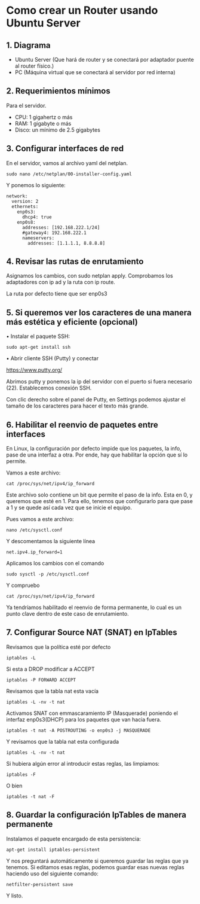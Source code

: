 # Como crear un Router usando Ubuntu Server

## 1. Diagrama

* Ubuntu Server (Que hará de router y se conectará por adaptador puente al router físico.)
* PC (Máquina virtual que se conectará al servidor por red interna)

## 2. Requerimientos mínimos

Para el servidor.

- CPU:   1 gigahertz o más
- RAM:   1 gigabyte o más
- Disco: un mínimo de 2.5 gigabytes

## 3. Configurar interfaces de red

En el servidor, vamos al archivo yaml del netplan.

``` 
sudo nano /etc/netplan/00-installer-config.yaml
``` 

Y ponemos lo siguiente:

``` 
network:
  version: 2
  ethernets:
    enp0s3:
      dhcp4: true
    enp0s8:
      addresses: [192.168.222.1/24]
      #gateway4: 192.168.222.1 
      nameservers:
        addresses: [1.1.1.1, 8.8.8.8]
```


## 4. Revisar las rutas de enrutamiento

Asignamos los cambios, con sudo netplan apply. Comprobamos los adaptadores con ip ad y la ruta con ip route.

La ruta por defecto tiene que ser enp0s3


## 5. Si queremos ver los caracteres de una manera más estética y eficiente (opcional)


• Instalar el paquete SSH:

``` 
sudo apt-get install ssh
``` 

•  Abrir cliente SSH (Putty) y conectar 

 https://www.putty.org/ 

 Abrimos putty y ponemos la ip del servidor con el puerto si fuera necesario (22). Establecemos conexión SSH.

 Con clic derecho sobre el panel de Putty, en Settings podemos ajustar el tamaño de los caracteres para hacer el texto más grande.


 ## 6. Habilitar el reenvio de paquetes entre interfaces

En Linux, la configuración por defecto impide que los paquetes, la info, pase de una interfaz a otra. Por ende, hay que habilitar la opción que sí lo permite. 

Vamos a este archivo:

```
cat /proc/sys/net/ipv4/ip_forward
```

Este archivo solo contiene un bit que permite el paso de la info. Esta en 0, y queremos que esté en 1. Para ello, tenemos que configurarlo para que pase a 1 y se quede así cada vez que se inicie el equipo. 

Pues vamos a este archivo:

``` 
nano /etc/sysctl.conf
``` 

Y descomentamos la siguiente línea

```
net.ipv4.ip_forward=1
```

Aplicamos los cambios con el comando 

``` 
sudo sysctl -p /etc/sysctl.conf
``` 

Y compruebo

``` 
cat /proc/sys/net/ipv4/ip_forward
```

Ya tendríamos habilitado el reenvio de forma permanente, lo cual es un punto clave dentro de este caso de enrutamiento.


## 7. Configurar Source NAT (SNAT) en IpTables

Revisamos que la política esté por defecto 

``` 
iptables -L
``` 

Si esta a DROP modificar a ACCEPT
 
``` 
iptables -P FORWARD ACCEPT
``` 

Revisamos que la tabla nat esta vacía

``` 
iptables -L -nv -t nat
``` 

Activamos SNAT con emmascaramiento IP (Masquerade) poniendo el interfaz enp0s3(DHCP) para los paquetes que van hacia fuera.

``` 
iptables -t nat -A POSTROUTING -o enp0s3 -j MASQUERADE
``` 

Y revisamos que la tabla nat esta configurada

``` 
iptables -L -nv -t nat
``` 

Si hubiera algún error al introducir estas reglas, las limpiamos:

``` 
iptables -F
``` 

O bien

``` 
iptables -t nat -F
``` 

## 8. Guardar la configuración IpTables de manera permanente

Instalamos el paquete encargado de esta persistencia:

``` 
apt-get install iptables-persistent
``` 

Y nos preguntará automáticamente si queremos guardar las reglas que ya tenemos. Si editamos esas reglas, podemos guardar esas nuevas reglas haciendo uso del siguiente comando:

``` 
netfilter-persistent save
``` 

Y listo.

